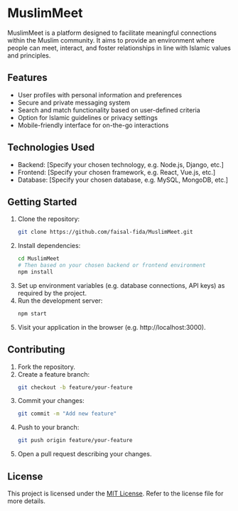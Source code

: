 # MuslimMeet

MuslimMeet is a platform designed to facilitate meaningful connections within the Muslim community. It aims to provide an environment where people can meet, interact, and foster relationships in line with Islamic values and principles.

## Features

- User profiles with personal information and preferences
- Secure and private messaging system
- Search and match functionality based on user-defined criteria
- Option for Islamic guidelines or privacy settings
- Mobile-friendly interface for on-the-go interactions

## Technologies Used

- Backend: [Specify your chosen technology, e.g. Node.js, Django, etc.]
- Frontend: [Specify your chosen framework, e.g. React, Vue.js, etc.]
- Database: [Specify your chosen database, e.g. MySQL, MongoDB, etc.]

## Getting Started

1. Clone the repository:
   ```bash
   git clone https://github.com/faisal-fida/MuslimMeet.git
   ```
2. Install dependencies:
   ```bash
   cd MuslimMeet
   # Then based on your chosen backend or frontend environment
   npm install
   ```
3. Set up environment variables (e.g. database connections, API keys) as required by the project.
4. Run the development server:
   ```bash
   npm start
   ```
5. Visit your application in the browser (e.g. http://localhost:3000).

## Contributing

1. Fork the repository.
2. Create a feature branch:
   ```bash
   git checkout -b feature/your-feature
   ```
3. Commit your changes:
   ```bash
   git commit -m "Add new feature"
   ```
4. Push to your branch:
   ```bash
   git push origin feature/your-feature
   ```
5. Open a pull request describing your changes.

## License

This project is licensed under the [MIT License](LICENSE). Refer to the license file for more details.
